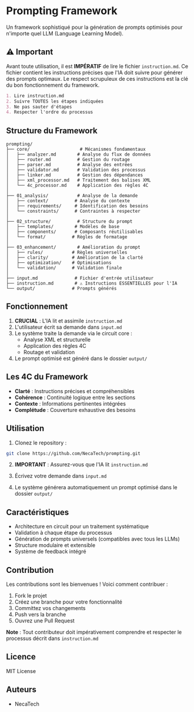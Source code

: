 # Prompting Framework

Un framework sophistiqué pour la génération de prompts optimisés pour n'importe quel LLM (Language Learning Model).

## ⚠️ Important

Avant toute utilisation, il est **IMPÉRATIF** de lire le fichier `instruction.md`. Ce fichier contient les instructions précises que l'IA doit suivre pour générer des prompts optimaux. Le respect scrupuleux de ces instructions est la clé du bon fonctionnement du framework.

```markdown
1. Lire instruction.md
2. Suivre TOUTES les étapes indiquées
3. Ne pas sauter d'étapes
4. Respecter l'ordre du processus
```

## Structure du Framework

```
prompting/
├── core/                   # Mécanismes fondamentaux
│   ├── analyzer.md        # Analyse du flux de données
│   ├── router.md          # Gestion du routage
│   ├── parser.md          # Analyse des entrées
│   ├── validator.md       # Validation des processus
│   ├── linker.md          # Gestion des dépendances
│   ├── xml_processor.md   # Traitement des balises XML
│   └── 4c_processor.md    # Application des règles 4C
│
├── 01_analysis/           # Analyse de la demande
│   ├── context/          # Analyse du contexte
│   ├── requirements/     # Identification des besoins
│   └── constraints/      # Contraintes à respecter
│
├── 02_structure/          # Structure du prompt
│   ├── templates/        # Modèles de base
│   ├── components/       # Composants réutilisables
│   └── format/          # Règles de formatage
│
├── 03_enhancement/        # Amélioration du prompt
│   ├── rules/           # Règles universelles
│   ├── clarity/         # Amélioration de la clarté
│   ├── optimization/    # Optimisations
│   └── validation/      # Validation finale
│
├── input.md              # Fichier d'entrée utilisateur
├── instruction.md        # ⚠️ Instructions ESSENTIELLES pour l'IA
└── output/              # Prompts générés
```

## Fonctionnement

1. **CRUCIAL** : L'IA lit et assimile `instruction.md`
2. L'utilisateur écrit sa demande dans `input.md`
3. Le système traite la demande via le circuit core :
   - Analyse XML et structurelle
   - Application des règles 4C
   - Routage et validation
4. Le prompt optimisé est généré dans le dossier `output/`

## Les 4C du Framework

- **Clarté** : Instructions précises et compréhensibles
- **Cohérence** : Continuité logique entre les sections
- **Contexte** : Informations pertinentes intégrées
- **Complétude** : Couverture exhaustive des besoins

## Utilisation

1. Clonez le repository :
```bash
git clone https://github.com/NecaTech/prompting.git
```

2. **IMPORTANT** : Assurez-vous que l'IA lit `instruction.md`

3. Écrivez votre demande dans `input.md`

4. Le système générera automatiquement un prompt optimisé dans le dossier `output/`

## Caractéristiques

- Architecture en circuit pour un traitement systématique
- Validation à chaque étape du processus
- Génération de prompts universels (compatibles avec tous les LLMs)
- Structure modulaire et extensible
- Système de feedback intégré

## Contribution

Les contributions sont les bienvenues ! Voici comment contribuer :

1. Fork le projet
2. Créez une branche pour votre fonctionnalité
3. Committez vos changements
4. Push vers la branche
5. Ouvrez une Pull Request

**Note** : Tout contributeur doit impérativement comprendre et respecter le processus décrit dans `instruction.md`

## Licence

MIT License

## Auteurs

- NecaTech
